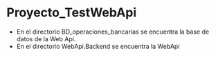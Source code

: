 # Proyecto_TestWebApi

- En el directorio BD_operaciones_bancarias se encuentra la base de datos de la Web Api.
- En el directorio WebApi.Backend se encuentra la WebApi
